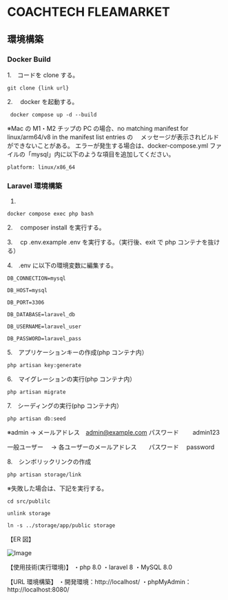 # COACHTECH FLEAMARKET

## 環境構築

### Docker Build

1.　コードを clone する。

```
git clone {link url}
```

2.　 docker を起動する。

```
 docker compose up -d --build
```

※Mac の M1・M2 チップの PC の場合、no matching manifest for linux/arm64/v8 in the manifest list entries の
　メッセージが表示されビルドができないことがある。
エラーが発生する場合は、docker-compose.yml ファイルの「mysql」内に以下のような項目を追加してください。

```
platform: linux/x86_64
```

### Laravel 環境構築

1.

```
docker compose exec php bash
```

2.　 composer install を実行する。

3.　 cp .env.example .env を実行する。（実行後、exit で php コンテナを抜ける）

4.　.env に以下の環境変数に編集する。

```
DB_CONNECTION=mysql

DB_HOST=mysql

DB_PORT=3306

DB_DATABASE=laravel_db

DB_USERNAME=laravel_user

DB_PASSWORD=laravel_pass
```

5.　アプリケーションキーの作成(php コンテナ内）

```
php artisan key:generate
```

6.　マイグレーションの実行(php コンテナ内）

```
php artisan migrate
```

7.　シーディングの実行(php コンテナ内）

```
php artisan db:seed
```
※admin → メールアドレス　admin@example.com パスワード　　 admin123

一般ユーザー　 → 各ユーザーのメールアドレス　　パスワード　 password

8.　シンボリックリンクの作成

```
php artisan storage/link
```

※失敗した場合は、下記を実行する。
```
cd src/publilc

unlink storage

ln -s ../storage/app/public storage
```

【ER 図】

![Image](https://github.com/user-attachments/assets/1c9f3327-a0a7-470a-9638-b1eab43377d1)

【使用技術(実行環境)】
・php 8.0 ・laravel 8 ・MySQL 8.0

【URL 環境構築】
・開発環境：http://localhost/
・phpMyAdmin：http://localhost:8080/
